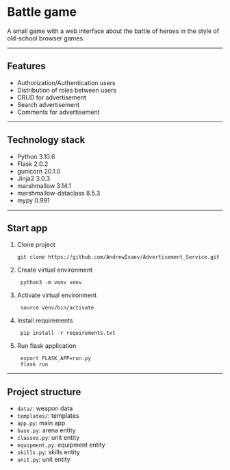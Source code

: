 # Battle game
A small game with a web interface about the battle of heroes in the style of old-school browser games.
***
## Features
- Authorization/Authentication users
- Distribution of roles between users
- CRUD for advertisement
- Search advertisement
- Comments for advertisement
***
## Technology stack
- Python 3.10.6
- Flask 2.0.2
- gunicorn 20.1.0
- Jinja2 3.0.3
- marshmallow 3.14.1
- marshmallow-dataclass 8.5.3
- mypy 0.991
***
## Start app
1. Clone project
   ```
   git clone https://github.com/AndrewIsaev/Advertisement_Service.git
2. Create virtual environment
   ```
    python3 -m venv venv
3. Activate virtual environment
   ```
    source venv/bin/activate
4. Install requirements
   ```
    pip install -r requirements.txt
5. Run flask application
   ```
    export FLASK_APP=run.py
    flask run
***
## Project structure
- `data/`: weapon data
- `templates/`: templates
- `app.py`: main app
- `base.py`: arena entity
- `classes.py`: unit entity
- `equipment.py`: equipment entity
- `skills.py`: skills entity
- `unit.py`: unit entity

